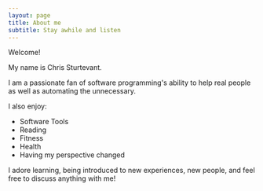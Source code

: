 ```yaml
---
layout: page
title: About me
subtitle: Stay awhile and listen
---
```


Welcome!

My name is Chris Sturtevant.

I am a passionate fan of software programming's ability to help real people as well as automating the unnecessary. 

I also enjoy: 
- Software Tools
- Reading
- Fitness
- Health
- Having my perspective changed

I adore learning, being introduced to new experiences, new people, and feel free to discuss anything with me!
